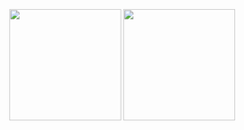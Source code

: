 


<div style="color: linen; border-color: linen">
  <img height="200em" src="https://c.tenor.com/UxAFEDoJk2cAAAAC/anime-oppai.gif"></img>
  <a href="https://github.com/PothpothBR">
  <img height="200em" src="https://github-readme-stats.vercel.app/api?username=PothpothBR&show_icons=true&theme=dark&include_all_commits=true&count_private=true"/>
</div>
